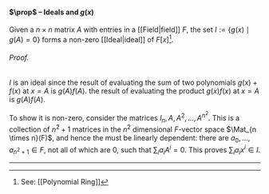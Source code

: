 #### $\prop$ – Ideals and $g(x)$
Given a $n \times n$ matrix $A$ with entries in a [[Field|field]] $F$, the set $I := \{g(x) \mid g(A) = 0 \}$ forms a non-zero [[Ideal|ideal]] of $F[x]$[^1].

###### *Proof.* 
$I$ is an ideal since the result of evaluating the sum of two polynomials $g(x) + f(x)$ at $x = A$ is $g(A) f(A)$. the result of evaluating the product $g(x) f(x)$ at $x = A$ is $g(A) f(A)$. 

To show it is non-zero, consider the matrices $I_n, A, A^2, \dots, A^{n^2}$. This is a collection of $n^2 + 1$ matrices in the $n^2$ dimensional $F$-vector space $\Mat_{n \times n}(F)$, and hence the must be linearly dependent: there are $a_0, \dots, a_{n^2+1} \in F$, not all of which are $0$, such that $\sum_i a_i A^i = 0$. This proves $\sum_i a_i x^i \in I$.
***

[^1]: See: [[Polynomial Ring]]